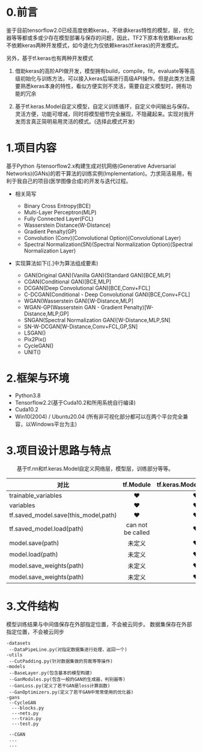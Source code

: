 
# 0.前言
鉴于目前tensorflow2.0已经高度依赖keras，不继承keras特性的模型，层，优化器等等都或多或少存在模型部署与保存的问题，因此，TF2下原本有依赖keras和不依赖keras两种开发模式，如今退化为仅依赖keras(tf.keras)的开发模式。

另外，基于tf.keras也有两种开发模式

1. 借助keras的高阶API做开发，模型拥有build，compile，fit，evaluate等等高级初始化与训练方法，可以接入keras后端进行高级API操作。但是此类方法需要熟悉keras本身的特性，看似方便实则不灵活，需要自定义模型时，拥有功能的冗余

2. 基于tf.keras.Model自定义模型，自定义训练循环，自定义中间输出与保存。灵活方便，功能可增减，同时将模型细节完全展现，不隐藏起来。实现对我开发而言真正简明易用灵活的模式。(选择此模式开发)

# 1.项目内容
基于Python 与tensorflow2.x构建生成对抗网络(Generative Adversarial Networks)(GANs)的若干算法的训练实例(Implementation)。力求简洁易用，有利于我自己的项目(医学图像合成)的开发与迭代过程。

+ 相关简写  
    + Binary Cross Entropy(BCE)
    + Multi-Layer Perceptron(MLP)
    + Fully Connected Layer(FCL)
    + Wasserstein Distance(W-Distance)
    + Gradient Penalty(GP)
    + Convolution (Conv)(Convolutional Option)(Convolutional Layer)
    + Spectral Normalization(SN)(Spectral Normalization Option)(Spectral Normalization Layer)

+ 实现算法如下([.]中为算法组成要素)
    + GAN(Original GAN)(Vanilla GAN)(Standard GAN)[BCE,MLP]
    + CGAN(Conditional GAN)[BCE,MLP]
    + DCGAN(Deep Convolutional GAN)[BCE,Conv+FCL]
    + C-DCGAN(Conditional - Deep Convolutional GAN)[BCE,Conv+FCL]
    + WGAN(Wasserstein GAN)[W-Distance,MLP]
    + WGAN-GP(Wasserstein GAN - Gradient Penalty)[W-Distance,MLP,GP]
    + SNGAN(Spectral Normalization GAN)[W-Distance,MLP,SN]
    + SN-W-DCGAN[W-Distance,Conv+FCL,GP,SN]
    + LSGAN()
    + Pix2Pix()
    + CycleGAN()
    + UNIT()
# 2.框架与环境
+ Python3.8  
+ Tensorflow2.2(基于Cuda10.2和所用系统自行编译)
+ Cuda10.2
+ Win10(2004) / Ubuntu20.04 (所有非可视化部分都可以在两个平台完全兼容，以Windows平台为主)
# 3.项目设计思路与特点
&ensp;&ensp;&ensp;&ensp;基于tf.nn和tf.keras.Model自定义网络层，模型层，训练部分等等。

对比|tf.Module|tf.keras.Model
--|:--:|--:
trainable_variables|&heartsuit;|&heartsuit;
variables|&heartsuit;|&heartsuit;
tf.saved_model.save(this_model,path)|&heartsuit;|&heartsuit;
tf.saved_model.load(path)|can not be called|&heartsuit;
model.save(path)|未定义|&heartsuit;
model.load(path)|未定义|&heartsuit;
model.save_weights(path)|未定义|&heartsuit;
model.save_weights(path)|未定义|&heartsuit;

# 3.文件结构
模型训练结果与中间值保存在外部指定位置，不会被云同步。
数据集保存在外部指定位置，不会被云同步

    -datasets
     --DataPipeLine.py(对指定数据集进行处理，返回一个)
    -utils
     --CutPadding.py(针对数据集做的剪裁等等操作)
    -models
     --BaseLayer.py(包含基本的模型构建)
     --GanModules.py(包含一般的GAN的生成器，判别器等)
     --GanLoss.py(定义了若干GAN是loss计算函数)
     --GanOptimizers.py(定义了若干GAN中常常使用的优化器)
    -gans
     --CycleGAN
      ---blocks.py
      ---nets.py
      ---train.py
      ---test.py

     --CGAN
     ...
     ...
